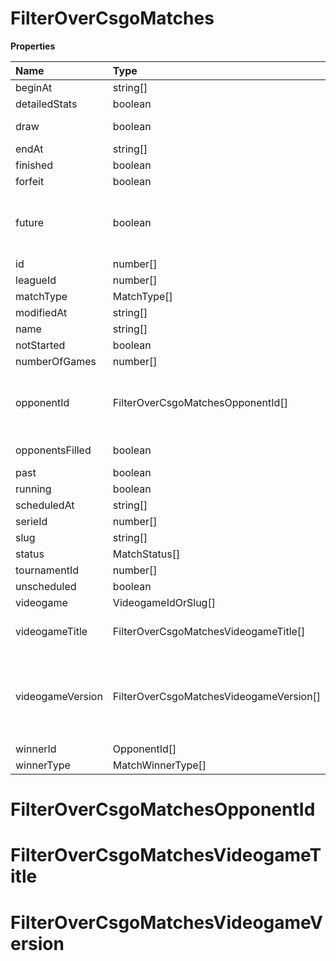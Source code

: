 # FilterOverCsgoMatches

**Properties**

| Name             | Type                                    | Required | Description                                                                                                                                                                                                               |
| :--------------- | :-------------------------------------- | :------- | :------------------------------------------------------------------------------------------------------------------------------------------------------------------------------------------------------------------------ |
| beginAt          | string[]                                | ❌       |                                                                                                                                                                                                                           |
| detailedStats    | boolean                                 | ❌       | Whether the match offers full stats                                                                                                                                                                                       |
| draw             | boolean                                 | ❌       | Whether result of the match is a draw                                                                                                                                                                                     |
| endAt            | string[]                                | ❌       |                                                                                                                                                                                                                           |
| finished         | boolean                                 | ❌       |                                                                                                                                                                                                                           |
| forfeit          | boolean                                 | ❌       | Whether match was forfeited                                                                                                                                                                                               |
| future           | boolean                                 | ❌       | `true` for future matches only, `false` for past matches only. <br/>Filtering is done on the `begin_at` value, so matches with `running` status will not appear if `true`.                                                |
| id               | number[]                                | ❌       |                                                                                                                                                                                                                           |
| leagueId         | number[]                                | ❌       |                                                                                                                                                                                                                           |
| matchType        | MatchType[]                             | ❌       |                                                                                                                                                                                                                           |
| modifiedAt       | string[]                                | ❌       |                                                                                                                                                                                                                           |
| name             | string[]                                | ❌       |                                                                                                                                                                                                                           |
| notStarted       | boolean                                 | ❌       |                                                                                                                                                                                                                           |
| numberOfGames    | number[]                                | ❌       |                                                                                                                                                                                                                           |
| opponentId       | FilterOverCsgoMatchesOpponentId[]       | ❌       | A Team or a Player (id or slug). You can use`filter[winner_type]=Team` or `filter[winner_type]=Player` to focus on teams or players.                                                                                      |
| opponentsFilled  | boolean                                 | ❌       | Whether a match has opponents filled i.e. opponents are not TBD.                                                                                                                                                          |
| past             | boolean                                 | ❌       |                                                                                                                                                                                                                           |
| running          | boolean                                 | ❌       |                                                                                                                                                                                                                           |
| scheduledAt      | string[]                                | ❌       |                                                                                                                                                                                                                           |
| serieId          | number[]                                | ❌       |                                                                                                                                                                                                                           |
| slug             | string[]                                | ❌       |                                                                                                                                                                                                                           |
| status           | MatchStatus[]                           | ❌       |                                                                                                                                                                                                                           |
| tournamentId     | number[]                                | ❌       |                                                                                                                                                                                                                           |
| unscheduled      | boolean                                 | ❌       |                                                                                                                                                                                                                           |
| videogame        | VideogameIdOrSlug[]                     | ❌       |                                                                                                                                                                                                                           |
| videogameTitle   | FilterOverCsgoMatchesVideogameTitle[]   | ❌       | A videogame title id or slug. <br/>Only for `/csgo/*`, `/codmw/*`, `/fifa/*` and `/ow/*` endpoints <br/>                                                                                                                  |
| videogameVersion | FilterOverCsgoMatchesVideogameVersion[] | ❌       | Filter by the names of videogame versions, all versions using `filter[videogame_version]=all`, or by the latest version using `filter[videogame_version]=latest` <br/>Only for `valorant/*` and `/lol/*` endpoints. <br/> |
| winnerId         | OpponentId[]                            | ❌       |                                                                                                                                                                                                                           |
| winnerType       | MatchWinnerType[]                       | ❌       |                                                                                                                                                                                                                           |

# FilterOverCsgoMatchesOpponentId

# FilterOverCsgoMatchesVideogameTitle

# FilterOverCsgoMatchesVideogameVersion
